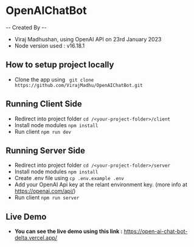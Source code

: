 # OpenAIChatBot
-- Created By --
* Viraj Madhushan, using OpenAI API on 23rd January 2023
* Node version used : v16.18.1

## How to setup project locally
* Clone the app using ``` git clone https://github.com/VirajMadhu/OpenAIChatBot.git```

## Running Client Side
* Redirect into project folder ```cd /<your-project-folder>/client```
* Install node modules ```npm install```
* Run client ```npm run dev```

## Running Server Side
* Redirect into project folder ```cd /<your-project-folder>/server```
* Install node modules ```npm install```
* Create .env file using ```cp .env.example .env```
* Add your OpenAI Api key at the relant environment key. (more info at https://openai.com/api/)
* Run client ```npm run server```

## Live Demo
* **You can see the live demo using this link :**
https://open-ai-chat-bot-delta.vercel.app/
